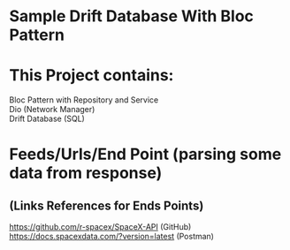 # Sample Drift Database With Bloc Pattern

# This Project contains:
Bloc Pattern with Repository and Service <br />
Dio (Network Manager) <br />
Drift Database (SQL) <br />


# Feeds/Urls/End Point (parsing some data from response)
## (Links References for Ends Points)
https://github.com/r-spacex/SpaceX-API (GitHub) <br />
https://docs.spacexdata.com/?version=latest (Postman) <br />
